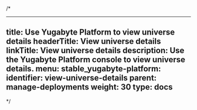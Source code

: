 /*

---
title: Use Yugabyte Platform to view universe details
headerTitle: View universe details
linkTitle: View universe details
description: Use the Yugabyte Platform console to view universe details.
menu:
  stable_yugabyte-platform:
    identifier: view-universe-details
    parent: manage-deployments
    weight: 30
type: docs
---

*/

